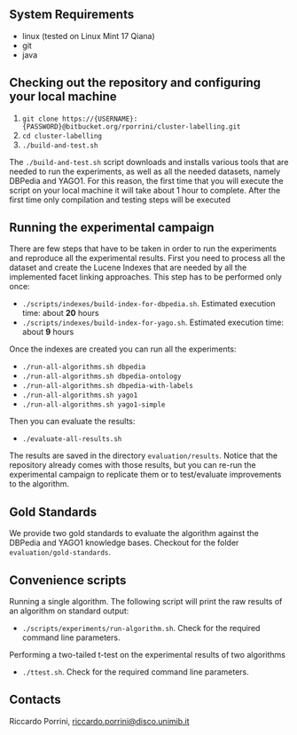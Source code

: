 ## System Requirements

* linux (tested on Linux Mint 17 Qiana)
* git
* java

## Checking out the repository and configuring your local machine

1. ```git clone https://{USERNAME}:{PASSWORD}@bitbucket.org/rporrini/cluster-labelling.git```
2. ```cd cluster-labelling```
3. ```./build-and-test.sh```

The ```./build-and-test.sh``` script downloads and installs various tools that are needed to run the experiments, as well as all the needed datasets, namely DBPedia and YAGO1. For this reason, the first time that you will execute the script on your local machine it will take about 1 hour to complete. After the first time only compilation and testing steps will be executed

## Running the experimental campaign

There are few steps that have to be taken in order to run the experiments and reproduce all the experimental results. First you need to process all the dataset and create the Lucene Indexes that are needed by all the implemented facet linking approaches. This step has to be performed only once:

* ```./scripts/indexes/build-index-for-dbpedia.sh```. Estimated execution time: about __20__ hours
* ```./scripts/indexes/build-index-for-yago.sh```. Estimated execution time: about __9__ hours

Once the indexes are created you can run all the experiments:

* ```./run-all-algorithms.sh dbpedia```
* ```./run-all-algorithms.sh dbpedia-ontology```
* ```./run-all-algorithms.sh dbpedia-with-labels```
* ```./run-all-algorithms.sh yago1```
* ```./run-all-algorithms.sh yago1-simple```

Then you can evaluate the results:

* ```./evaluate-all-results.sh```

The results are saved in the directory ```evaluation/results```. Notice that the repository already comes with those results, but you can re-run the experimental campaign to replicate them or to test/evaluate improvements to the algorithm.

## Gold Standards

We provide two gold standards to evaluate the algorithm against the DBPedia and YAGO1 knowledge bases. Checkout for the folder ```evaluation/gold-standards```.

## Convenience scripts

Running a single algorithm. The following script will print the raw results of an algorithm on standard output:

* ```./scripts/experiments/run-algorithm.sh```. Check for the required command line parameters.

Performing a two-tailed t-test on the experimental results of two algorithms

* ```./ttest.sh```. Check for the required command line parameters.

## Contacts

Riccardo Porrini, [riccardo.porrini@disco.unimib.it](mailto:riccardo.porrini@disco.unimib.it)


